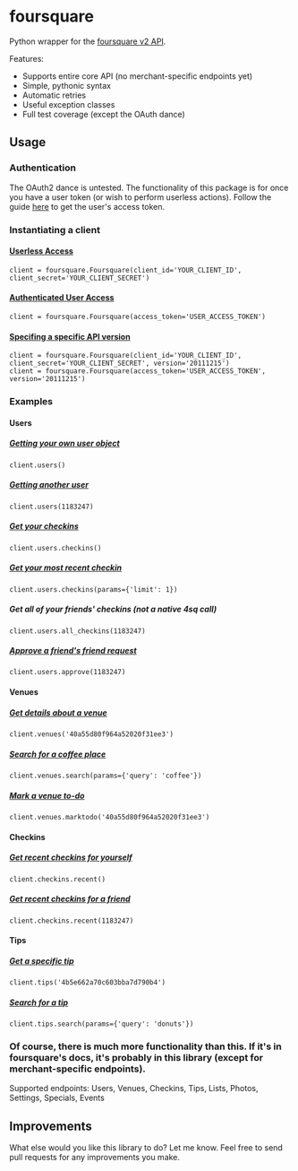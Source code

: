 # foursquare

Python wrapper for the [foursquare v2 API](http://developer.foursquare.com/docs/).

Features:

* Supports entire core API (no merchant-specific endpoints yet)
* Simple, pythonic syntax
* Automatic retries
* Useful exception classes
* Full test coverage (except the OAuth dance)

## Usage

### Authentication
The OAuth2 dance is untested. The functionality of this package is for once you have a user token (or wish to perform userless actions). Follow the guide [here](https://developer.foursquare.com/overview/auth) to get the user's access token.


### Instantiating a client
#### [Userless Access](https://developer.foursquare.com/overview/auth)
    client = foursquare.Foursquare(client_id='YOUR_CLIENT_ID', client_secret='YOUR_CLIENT_SECRET')

#### [Authenticated User Access](https://developer.foursquare.com/overview/auth)
    client = foursquare.Foursquare(access_token='USER_ACCESS_TOKEN')


#### [Specifing a specific API version](https://developer.foursquare.com/overview/versioning)
    client = foursquare.Foursquare(client_id='YOUR_CLIENT_ID', client_secret='YOUR_CLIENT_SECRET', version='20111215')
    client = foursquare.Foursquare(access_token='USER_ACCESS_TOKEN', version='20111215')


### Examples

#### Users
##### [Getting your own user object](https://developer.foursquare.com/docs/users/users)
    client.users()
##### [Getting another user](https://developer.foursquare.com/docs/users/users)
    client.users(1183247)
##### [Get your checkins](https://developer.foursquare.com/docs/users/checkins)
    client.users.checkins()
##### [Get your most recent checkin](https://developer.foursquare.com/docs/users/checkins)
    client.users.checkins(params={'limit': 1})
##### Get *all* of your friends' checkins (not a native 4sq call)
    client.users.all_checkins(1183247)
##### [Approve a friend's friend request](https://developer.foursquare.com/docs/users/approve)
    client.users.approve(1183247)

#### Venues
##### [Get details about a venue](https://developer.foursquare.com/docs/venues/venues)
    client.venues('40a55d80f964a52020f31ee3')
##### [Search for a coffee place](https://developer.foursquare.com/docs/venues/search)
    client.venues.search(params={'query': 'coffee'})
##### [Mark a venue to-do](https://developer.foursquare.com/docs/venues/marktodo)
    client.venues.marktodo('40a55d80f964a52020f31ee3')

#### Checkins
##### [Get recent checkins for yourself](https://developer.foursquare.com/docs/checkins/recent)
    client.checkins.recent()
##### [Get recent checkins for a friend](https://developer.foursquare.com/docs/checkins/recent)
    client.checkins.recent(1183247)

#### Tips
##### [Get a specific tip](https://developer.foursquare.com/docs/tips/tips)
    client.tips('4b5e662a70c603bba7d790b4')
##### [Search for a tip](https://developer.foursquare.com/docs/tips/search)
    client.tips.search(params={'query': 'donuts'})


### Of course, there is much more functionality than this. If it's in foursquare's docs, it's probably in this library (except for merchant-specific endpoints).

Supported endpoints: Users, Venues, Checkins, Tips, Lists, Photos, Settings, Specials, Events

## Improvements
What else would you like this library to do? Let me know. Feel free to send pull requests for any improvements you make.
